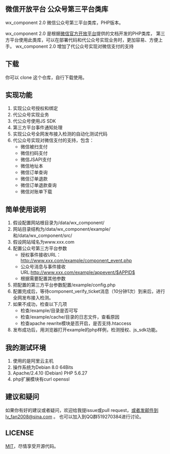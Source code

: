 ## 微信开放平台 公众号第三平台类库 

wx_component 2.0 微信公众号第三平台类库，PHP版本。

wx_component 2.0 是根据[微信官方开放平台](https://open.weixin.qq.com/)提供的文档开发的PHP类库，
第三方平台使用此类库，可以在部署代码和代公众号实现业务时，更加容易、方便上手。
wx_component 2.0 增加了代公众号实现对微信支付的支持

## 下载
你可以 clone 这个仓库，自行下载使用。

## 实现功能
1. 实现公众号授权和绑定
2. 代公众号实现业务
3. 代公众号使用JS SDK
4. 第三方平台事件通知处理
5. 实现公众号全网发布接入检测的自动化测试代码
6. 代公众号实现对微信支付的支持，包含：
    * 微信被扫支付 
    * 微信扫码支付 
    * 微信JSAPI支付 
    * 微信地址本 
    * 微信订单查询 
    * 微信订单退款 
    * 微信订单退款查询 
    * 微信对账单下载

## 简单使用说明
1. 假设配置网站根目录为/data/wx_component/
2. 网站目录结构为/data/wx_component/example/和/data/wx_component/src/
3. 假设网站域名为www.xxx.com
4. 配置公众号第三方平台参数
    * 授权事件接收URL：http://www.xxx.com/example/component_event.php
    * 公众号消息与事件接收URL:http://www.xxx.com/example/appevent/$APPID$
    * 根据需要配置其他参数
5. 把配置的第三方平台参数配置/example/config.php
6. 配置完成后，等待component_verify_ticket消息（10分钟1次）到来后，进行全网发布接入检测。
7. 如果不成功，检查以下几项
    * 检查/example/目录是否可写
    * 检查/example/cache/目录的日志文件，查看原因
    * 检查apache rewrite模块是否开启，是否支持.htaccess
8. 发布成功后，用浏览器打开example的php样例，检测授权、js_sdk功能。

## 我的测试环境
1. 使用的是阿里云主机
2. 操作系统为Debian 8.0 64Bits
3. Apache/2.4.10 (Debian) PHP 5.6.27
4. php扩展模块有curl openssl

## 建议和疑问

如果你有好的建议或者疑问，欢迎给我提issue或pull request，或者发邮件到lv_fan2008@sina.com 。
也可以加入到QQ群519270384进行讨论。

## LICENSE

[MIT](https://opensource.org/licenses/MIT)，尽情享受开源代码。

